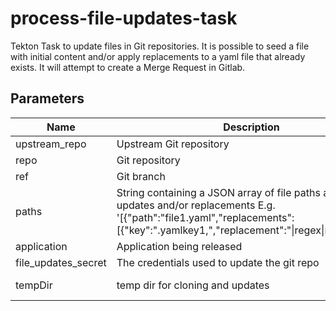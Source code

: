 # process-file-updates-task

Tekton Task to update files in Git repositories. It is possible to seed a file with initial content and/or apply
replacements to a yaml file that already exists. It will attempt to create a Merge Request in Gitlab.

## Parameters

| Name                | Description                                                                                                                                                                              | Optional | Default value                              |
|---------------------|------------------------------------------------------------------------------------------------------------------------------------------------------------------------------------------|----------|--------------------------------------------|
| upstream_repo       | Upstream Git repository                                                                                                                                                                  | No       | -                                          |
| repo                | Git repository                                                                                                                                                                           | No       | -                                          |
| ref                 | Git branch                                                                                                                                                                               | No       | -                                          |
| paths               | String containing a JSON array of file paths and its updates and/or replacements E.g. '[{"path":"file1.yaml","replacements":[{"key":".yamlkey1,","replacement":"\|regex\|replace\|"}]}]' | No       | -                                          |
| application         | Application being released                                                                                                                                                               | No       | -                                          |
| file_updates_secret | The credentials used to update the git repo                                                                                                                                              | Yes      | file-updates-secret                        |
| tempDir             | temp dir for cloning and updates                                                                                                                                                         | Yes      | /tmp/$(context.taskRun.uid)/file-updates   |  

